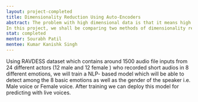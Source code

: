 ```yaml
---
layout: project-completed
title: Dimensionality Reduction Using Auto-Encoders
abstract: The problem with high dimensional data is that it means high computational cost to perform learning and it often leads to over-fitting when learning a model. Due to this reason, we have dimensionality reduction. Dimensionality reduction is the transformation of data from a high-dimensional space into a low-dimensional space so that the low-dimensional representation retains some meaningful properties of the original data. It helps in data compression, reduces computation time and helps remove redundant features, if any. 
In this project, we shall be comparing two methods of dimensionality reduction using principal component analysis (PCA) and auto encoders by applying them over a variety of datasets.
stat: completed
mentor: Sourabh Patil
mentee: Kumar Kanishk Singh
---
```

Using RAVDESS dataset which contains  around 1500 audio file inputs from 24 different actors (12 male and 12 female ) who recorded short audios in 8 different emotions, we will train a NLP- based model which will be able to detect among the 8 basic emotions as well as the gender of the speaker i.e. Male voice or Female voice.  After training we can deploy this model for predicting with live voices.<br>
